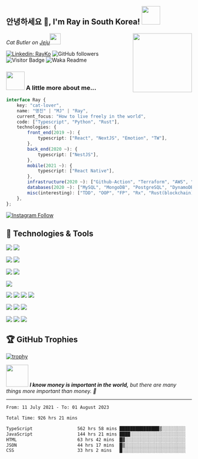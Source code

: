 <h2>안녕하세요 👋, I'm Ray in South Korea! <img src="https://media.giphy.com/media/ES4Vcv8zWfIt2/giphy.gif" width="50"></h2>

<img align='right' src="https://media.giphy.com/media/VOPK1BqsMEJRS/giphy.gif" height="160">
<p><em>Cat Butler on <a href="https://goo.gl/maps/tymCqPy1xovhffHw9">Jeju</a><img src="https://media.giphy.com/media/11dR2hEgtN5KoM/giphy.gif" width="30"></em></p>

[![Linkedin: RayKo](https://img.shields.io/badge/-RayKo-blue?style=flat-square&logo=Linkedin&logoColor=white&link=https://www.linkedin.com/in/rayle/)](https://www.linkedin.com/in/rayleigh1/)
![GitHub followers](https://img.shields.io/github/followers/rayleighko?label=Follow&style=social)
![Visitor Badge](https://visitor-badge.glitch.me/badge?page_id=rayleighko)
![Waka Readme](https://github.com/anmol098/anmol098/workflows/Waka%20Readme/badge.svg)

### <img src="https://media.giphy.com/media/VgCDAzcKvsR6OM0uWg/giphy.gif" width="50"> A little more about me...  

```typescript
interface Ray {
    key: "cat-lover",
    name: "명진" | "MJ" | "Ray",
    current_focus: "How to live freely in the world",
    code: ["Typescript", "Python", "Rust"],
    technologies: {
        front_end(2019 ~): {
            typescript: ["React", "NextJS", "Emotion", "TW"],
        },
        back_end(2020 ~): {
            typescript: ["NestJS"],
        },
        mobile(2021 ~): {
            typescript: ["React Native"],
        },
        infrastructure(2020 ~): ["Github-Action", "Terraform", "AWS", "CloudFlare", "Serverless"],
        databases(2020 ~): ["MySQL", "MongoDB", "PostgreSQL", "DynamoDB"],
        misc(interesting): ["TDD", "OOP", "FP", "Rx", "Rust(blockchain)", "Deno", "NX", "GQL"],
    },
};

```
[![Instagram Follow](https://img.shields.io/badge/Instagram-E4405F?style=for-the-badge&logo=instagram&logoColor=white)](https://www.instagram.com/rayleigh_ko/)

<!-- low score now -->
<!-- 
## Coding Challenges

### LeetCode

[![LeetCode ranking](https://img.shields.io/badge/dynamic/json?style=for-the-badge&labelColor=black&color=%23ffa116&label=Ranking&query=ranking&url=https%3A%2F%2Fleetcode-badge.vercel.app%2Fapi%2Fusers%2Frayleighko&logo=leetcode&logoColor=yellow)](https://leetcode.com/rayleighko/)
[![LeetCode solvedOverTotal](https://img.shields.io/badge/dynamic/json?style=for-the-badge&labelColor=black&color=%23ffa116&label=Solved&query=solvedOverTotal&url=https%3A%2F%2Fleetcode-badge.vercel.app%2Fapi%2Fusers%2Frayleighko&logo=leetcode&logoColor=yellow)](https://leetcode.com/rayleighko/)

### BOJ

[![solved.ac
profile](http://mazassumnida.wtf/api/v2/generate_badge?boj=rayleighko)](https://solved.ac/rayleighko) 
-->

<!-- ## 📝 [Blogs](https://k-dev.medium.com/) -->

## 🔧 Technologies & Tools

![](https://img.shields.io/badge/Editor-VS_Code-informational?style=flat&logo=visual-studio-code&logoColor=white&color=007ACC)
![](https://img.shields.io/badge/Shell-Zsh-informational?style=flat&logo=gnu-bash&logoColor=white&color=4EAA25)
  
![](https://img.shields.io/badge/OS-Linux-informational?style=flat&logo=linux&logoColor=white&color=FCC624)
![](https://img.shields.io/badge/OS-macOS-informational?style=flat&logo=macos&logoColor=white&color=000000)
  
![](https://img.shields.io/badge/Code-Typescript-informational?style=flat&logo=typescript&logoColor=white&color=3178C6)
![](https://img.shields.io/badge/Code-Python-informational?style=flat&logo=python&logoColor=white&color=3776AB)

![](https://img.shields.io/badge/RunTime-Node-informational?style=flat&logo=node.js&logoColor=white&color=339933)

![](https://img.shields.io/badge/Lib-React-informational?style=flat&logo=react&logoColor=white&color=61DAFB)
![](https://img.shields.io/badge/FW-React_Native-informational?style=flat&logo=react&logoColor=white&color=61DAFB)
![](https://img.shields.io/badge/FW-NextJS-informational?style=flat&logo=next.js&logoColor=white&color=000000)
![](https://img.shields.io/badge/FW-NestJS-informational?style=flat&logo=nestjs&logoColor=white&color=E0234E)
  
![](https://img.shields.io/badge/DB-MySQL-informational?style=flat&logo=mysql&logoColor=white&color=4479A1)
![](https://img.shields.io/badge/DB-DynamoDB-informational?style=flat&logo=amazon-dynamodb&logoColor=white&color=4053D6)
![](https://img.shields.io/badge/DB-MongoDB-informational?style=flat&logo=mongodb&logoColor=white&color=47A248)
  
![](https://img.shields.io/badge/Infra-AWS-informational?style=flat&logo=amazon-aws&logoColor=white&color=232F3E)
![](https://img.shields.io/badge/Infra-Docker-informational?style=flat&logo=docker&logoColor=white&color=2496ED)
![](https://img.shields.io/badge/Infra-Serverless-informational?style=flat&logo=serverless&logoColor=white&color=FD5750)

## 🏆 GitHub Trophies

[![trophy](https://github-profile-trophy.vercel.app/?username=rayleighko&theme=nord&column=7)](https://github.com/ryo-ma/github-profile-trophy)

<img src="https://media.giphy.com/media/12m6M9cySmlph6/giphy.gif" width="60"> <em><b>I know money is important in the world,</b> but there are many things more important than money. 👾</em>

---

<!--START_SECTION:waka-->

```txt
From: 11 July 2021 - To: 01 August 2023

Total Time: 926 hrs 21 mins

TypeScript                 562 hrs 58 mins ███████████████▒░░░░░░░░░   60.77 %
JavaScript                 144 hrs 21 mins ████░░░░░░░░░░░░░░░░░░░░░   15.58 %
HTML                       63 hrs 42 mins  █▓░░░░░░░░░░░░░░░░░░░░░░░   06.88 %
JSON                       44 hrs 17 mins  █▒░░░░░░░░░░░░░░░░░░░░░░░   04.78 %
CSS                        33 hrs 2 mins   █░░░░░░░░░░░░░░░░░░░░░░░░   03.57 %
```

<!--END_SECTION:waka-->
